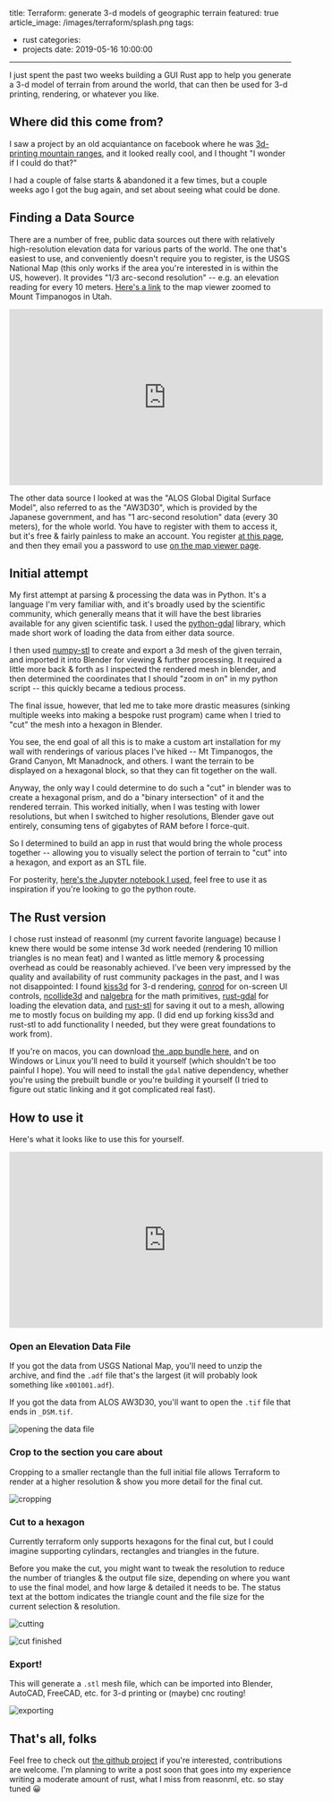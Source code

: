 title: Terraform: generate 3-d models of geographic terrain
featured: true
article_image: /images/terraform/splash.png
tags:
  - rust
categories:
  - projects
date: 2019-05-16 10:00:00
---

I just spent the past two weeks building a GUI Rust app to help you generate a 3-d model of terrain from around the world, that can then be used for 3-d printing, rendering, or whatever you like.

<!-- more -->

## Where did this come from?

I saw a project by an old acquiantance on facebook where he was [3d-printing mountain ranges](https://www.facebook.com/Cartographed/), and it looked really cool, and I thought "I wonder if I could do that?"

I had a couple of false starts & abandoned it a few times, but a couple weeks ago I got the bug again, and set about seeing what could be done.

## Finding a Data Source

There are a number of free, public data sources out there with relatively high-resolution elevation data for various parts of the world. The one that's easiest to use, and conveniently doesn't require you to register, is the USGS National Map (this only works if the area you're interested in is within the US, however). It provides "1/3 arc-second resolution" -- e.g. an elevation reading for every 10 meters. [Here's a link](https://viewer.nationalmap.gov/basic/?basemap=b1&category=ned&q=&zoom=11&bbox=-111.99426681,40.14528109,-111.23003036,40.59204857&preview=&avail=&refpoly=) to the map viewer zoomed to Mount Timpanogos in Utah.

<iframe width="560" height="315" src="https://www.youtube.com/embed/cXmrv8sWsxg" frameborder="0" allow="accelerometer; autoplay; encrypted-media; gyroscope; picture-in-picture" allowfullscreen></iframe>

The other data source I looked at was the "ALOS Global Digital Surface Model", also referred to as the "AW3D30", which is provided by the Japanese government, and has "1 arc-second resolution" data (every 30 meters), for the whole world. You have to register with them to access it, but it's free & fairly painless to make an account. You register [at this page](https://www.eorc.jaxa.jp/ALOS/en/aw3d30/registration.htm), and then they email you a password to use [on the map viewer page](https://www.eorc.jaxa.jp/ALOS/en/aw3d30/data/index.htm).

## Initial attempt

My first attempt at parsing & processing the data was in Python. It's a language I'm very familiar with, and it's broadly used by the scientific community, which generally means that it will have the best libraries available for any given scientific task. I used the [python-gdal](https://pypi.org/project/GDAL/) library, which made short work of loading the data from either data source.

I then used [numpy-stl](https://pypi.org/project/numpy-stl/) to create and export a 3d mesh of the given terrain, and imported it into Blender for viewing & further processing. It required a little more back & forth as I inspected the rendered mesh in blender, and then determined the coordinates that I should "zoom in on" in my python script -- this quickly became a tedious process.

The final issue, however, that led me to take more drastic measures (sinking multiple weeks into making a bespoke rust program) came when I tried to "cut" the mesh into a hexagon in Blender. 

You see, the end goal of all this is to make a custom art installation for my wall with renderings of various places I've hiked -- Mt Timpanogos, the Grand Canyon, Mt Manadnock, and others. I want the terrain to be displayed on a hexagonal block, so that they can fit together on the wall.

Anyway, the only way I could determine to do such a "cut" in blender was to create a hexagonal prism, and do a "binary intersection" of it and the rendered terrain. This worked initially, when I was testing with lower resolutions, but when I switched to higher resolutions, Blender gave out entirely, consuming tens of gigabytes of RAM before I force-quit.

So I determined to build an app in rust that would bring the whole process together -- allowing you to visually select the portion of terrain to "cut" into a hexagon, and export as an STL file.

For posterity, [here's the Jupyter notebook I used](https://nbviewer.jupyter.org/github/jaredly/terraform/blob/fc5e427788da498b32c7ca648f546afdeffd15df/Python%20GIS.ipynb), feel free to use it as inspiration if you're looking to go the python route.

## The Rust version

I chose rust instead of reasonml (my current favorite language) because I knew there would be some intense 3d work needed (rendering 10 million triangles is no mean feat) and I wanted as little memory & processing overhead as could be reasonably achieved. I've been very impressed by the quality and availability of rust community packages in the past, and I was not disappointed: I found [kiss3d](https://github.com/sebcrozet/kiss3d) for 3-d rendering, [conrod](https://docs.rs/conrod/0.61.1/conrod/) for on-screen UI controls, [ncollide3d](https://ncollide.org/) and [nalgebra](https://nalgebra.org) for the math primitives, [rust-gdal](https://github.com/georust/gdal) for loading the elevation data, and [rust-stl](https://github.com/eholk/rust-stl) for saving it out to a mesh, allowing me to mostly focus on building my app. (I did end up forking kiss3d and rust-stl to add functionality I needed, but they were great foundations to work from).

If you're on macos, you can download [the .app bundle here](https://github.com/jaredly/terraform/releases/tag/1.0.0), and on Windows or Linux you'll need to build it yourself (which shouldn't be too painful I hope). You will need to install the `gdal` native dependency, whether you're using the prebuilt bundle or you're building it yourself (I tried to figure out static linking and it got complicated real fast).

## How to use it

Here's what it looks like to use this for yourself.

<iframe width="560" height="315" src="https://www.youtube.com/embed/7WnlRNaqinI" frameborder="0" allow="accelerometer; autoplay; encrypted-media; gyroscope; picture-in-picture" allowfullscreen></iframe>

### Open an Elevation Data File

If you got the data from USGS National Map, you'll need to unzip the archive, and find the `.adf` file that's the largest (it will probably look something like `x001001.adf`).

If you got the data from ALOS AW3D30, you'll want to open the `.tif` file that ends in `_DSM.tif`.

![opening the data file](/images/terraform/step_1.png)

### Crop to the section you care about

Cropping to a smaller rectangle than the full initial file allows Terraform to render at a higher resolution & show you more detail for the final cut.

![cropping](/images/terraform/step_2.png)

### Cut to a hexagon

Currently terraform only supports hexagons for the final cut, but I could imagine supporting cylindars, rectangles and triangles in the future.

Before you make the cut, you might want to tweak the resolution to reduce the number of triangles & the output  file size, depending on where you want to use the final model, and how large & detailed it needs to be. The status text at the bottom indicates the triangle count and the file size for the current selection & resolution.

![cutting](/images/terraform/step_3.png)

![cut finished](/images/terraform/step_4.png)

### Export!

This will generate a `.stl` mesh file, which can be imported into Blender, AutoCAD, FreeCAD, etc. for 3-d printing or (maybe) cnc routing!

![exporting](/images/terraform/step_5.png)

## That's all, folks

Feel free to check out [the github project](https://github.com/jaredly/terraform) if you're interested, contributions are welcome. I'm planning to write a post soon that goes into my experience writing a moderate amount of rust, what I miss from reasonml, etc. so stay tuned 😀
